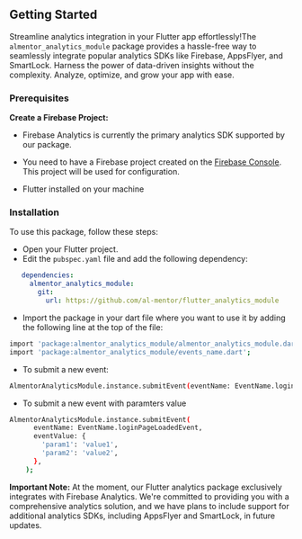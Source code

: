 ## Getting Started

Streamline analytics integration in your Flutter app effortlessly!The
`almentor_analytics_module` package provides a hassle-free way to seamlessly
integrate popular analytics SDKs like Firebase, AppsFlyer, and SmartLock.
Harness the power of data-driven insights without the complexity. Analyze,
optimize, and grow your app with ease.

### Prerequisites
**Create a Firebase Project:**
- Firebase Analytics is currently the primary analytics SDK supported by our package.
- You need to have a Firebase project created on the [Firebase Console](https://console.firebase.google.com/). This project will be used for configuration.

- Flutter installed on your machine

### Installation

To use this package, follow these steps:

- Open your Flutter project.
- Edit the `pubspec.yaml` file and add the following dependency:


```yaml
   dependencies:
     almentor_analytics_module:
       git:
         url: https://github.com/al-mentor/flutter_analytics_module
```
-  Import the package in your dart file where you want to use it by adding the following line at the top of the file:

```sh
import 'package:almentor_analytics_module/almentor_analytics_module.dart';
import 'package:almentor_analytics_module/events_name.dart';
```
-  To submit a new event:
```sh
AlmentorAnalyticsModule.instance.submitEvent(eventName: EventName.loginPageLoadedEvent);
```
- To submit a new event with paramters value
```sh
AlmentorAnalyticsModule.instance.submitEvent(
      eventName: EventName.loginPageLoadedEvent,
      eventValue: {
        'param1': 'value1',
        'param2': 'value2',
      },
    );
```
**Important Note:**
At the moment, our Flutter analytics package exclusively integrates with Firebase Analytics. We're committed to providing you with a comprehensive analytics solution, and we have plans to include support for additional analytics SDKs, including AppsFlyer and SmartLock, in future updates.
